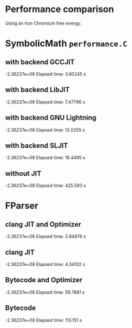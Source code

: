 # Performance comparison
Using an Iron Chromium free energy.

# SymbolicMath `performance.C`

## with backend GCCJIT
-2.36237e+08
Elapsed time: 3.60245 s

## with backend LibJIT
-2.36237e+08
Elapsed time: 7.47796 s

## with backend GNU Lightning
-2.36237e+08
Elapsed time: 12.0255 s

## with backend SLJIT
-2.36237e+08
Elapsed time: 18.4495 s

## without JIT
 -2.36237e+08
 Elapsed time: 425.593 s

# FParser

## clang JIT and Optimizer
-2.36237e+08
Elapsed time: 2.84876 s

## clang JIT
-2.36237e+08
Elapsed time: 4.34102 s

## Bytecode and Optimizer
-2.36237e+08
Elapsed time: 59.7881 s

## Bytecode
-2.36237e+08
Elapsed time: 113.151 s
